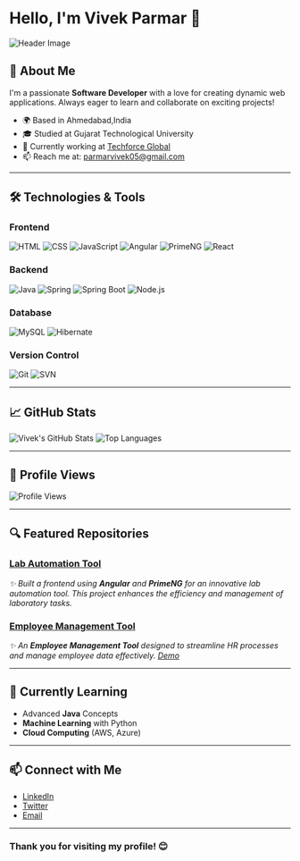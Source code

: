# Hello, I'm Vivek Parmar 👋

![Header Image](https://raw.githubusercontent.com/VivekParmar-18/VivekParmar-18/main/assets/header.png) <!-- Replace with your custom header image URL -->

## 🚀 About Me

I'm a passionate **Software Developer** with a love for creating dynamic web applications. Always eager to learn and collaborate on exciting projects!

- 🌍 Based in Ahmedabad,India
- 🎓 Studied at Gujarat Technological University
- 💼 Currently working at [Techforce Global](https://techforceglobal.com)
- 📫 Reach me at: [parmarvivek05@gmail.com](mailto:parmarvivek05@gmail.com)

---

## 🛠️ Technologies & Tools

### Frontend
![HTML](https://img.shields.io/badge/HTML5-E34F26?style=flat&logo=html5&logoColor=fff) 
![CSS](https://img.shields.io/badge/CSS3-1572B6?style=flat&logo=css3&logoColor=fff) 
![JavaScript](https://img.shields.io/badge/JavaScript-F7DF1E?style=flat&logo=javascript&logoColor=000) 
![Angular](https://img.shields.io/badge/Angular-DD0031?style=flat&logo=angular&logoColor=fff)
![PrimeNG](https://img.shields.io/badge/PrimeNG-0073B1?style=flat&logo=primeng&logoColor=fff)
![React](https://img.shields.io/badge/React-61DAFB?style=flat&logo=react&logoColor=000) 

### Backend
![Java](https://img.shields.io/badge/Java-ff9f00?style=flat&logo=java&logoColor=fff) 
![Spring](https://img.shields.io/badge/Spring-6DB33F?style=flat&logo=spring&logoColor=fff) 
![Spring Boot](https://img.shields.io/badge/Spring%20Boot-6DB33F?style=flat&logo=springboot&logoColor=fff) 
![Node.js](https://img.shields.io/badge/Node.js-339933?style=flat&logo=nodedotjs&logoColor=fff)

### Database
![MySQL](https://img.shields.io/badge/MySQL-005C82?style=flat&logo=mysql&logoColor=fff) 
![Hibernate](https://img.shields.io/badge/Hibernate-59666C?style=flat&logo=hibernate&logoColor=fff)

### Version Control
![Git](https://img.shields.io/badge/Git-F05032?style=flat&logo=git&logoColor=fff) 
![SVN](https://img.shields.io/badge/SVN-809CC9?style=flat&logo=subversion&logoColor=fff)

---

## 📈 GitHub Stats

![Vivek's GitHub Stats](https://github-readme-stats.vercel.app/api?username=VivekParmar-18&show_icons=true&hide_border=true&count_private=true&theme=radical)
![Top Languages](https://github-readme-stats.vercel.app/api/top-langs/?username=VivekParmar-18&layout=compact&theme=radical)

---

## 👀 Profile Views
![Profile Views](https://komarev.com/ghpvc/?username=VivekParmar-18&label=Profile%20Views&color=blue&style=flat)

---

## 🔍 Featured Repositories

### [Lab Automation Tool](https://github.com/YourUsername/LabAutomationTool)
*✨ Built a frontend using **Angular** and **PrimeNG** for an innovative lab automation tool. This project enhances the efficiency and management of laboratory tasks.*

### [Employee Management Tool](https://github.com/Techorce/NEMS)
*✨ An **Employee Management Tool** designed to streamline HR processes and manage employee data effectively. [Demo](https://link_to_demo)*

---

## 🌱 Currently Learning

- Advanced **Java** Concepts
- **Machine Learning** with Python
- **Cloud Computing** (AWS, Azure)

---

## 📫 Connect with Me

- [LinkedIn](https://www.linkedin.com/in/vivekparmar18)
- [Twitter](https://twitter.com/vivekparmar18)
- [Email](mailto:vivek.parmar@example.com)

---


### Thank you for visiting my profile! 😊
